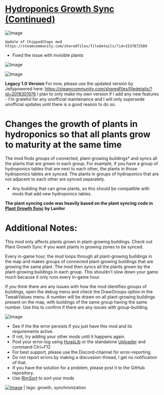# [Hydroponics Growth Sync (Continued)](https://steamcommunity.com/sharedfiles/filedetails/?id=2018301976)

![Image](https://i.imgur.com/buuPQel.png)

    Update of ChippedChaps mod
    https://steamcommunity.com/sharedfiles/filedetails/?id=1537872509

- Fixed the issue with invisible plants

![Image](https://i.imgur.com/pufA0kM.png)
	
![Image](https://i.imgur.com/Z4GOv8H.png)

**Legacy 1.0 Version**
For now, please use the updated version by Jellypowered here:
https://steamcommunity.com/sharedfiles/filedetails/?id=2018301976
I plan to only make my own version if I add any new features - I'm grateful for any unofficial maintenance and I will only supersede unofficial updates until there is a good reason to do so.

# Changes the growth of plants in hydroponics so that all plants grow to maturity at the same time


The mod finds groups of connected, plant-growing buildings* and syncs all the plants that are grown in each group. For example, if you have a group of hydroponics tables that are next to each other, the plants in those hydroponics tables are synced. The plants in groups of hydroponics that are not adjacent to each other are synced separately.

* Any building that can grow plants, so this should be compatible with mods that add new hydroponics tables.

**The plant syncing code was heavily based on the plant syncing code in [Plant Growth Sync](https://steamcommunity.com/sharedfiles/filedetails/?id=1454228967) by Lanilor**

# Additional Notes:

This mod only affects plants grown in plant-growing buildings. Check out Plant Growth Sync if you want plants in growing zones to be synced.

Every in-game hour, the mod loops through all plant-growing buildings in the map and makes groups of connected plant-growing buildings that are growing the same plant. The mod then syncs all the plants grown by the plant-growing buildings in each group. This shouldn't slow down your game much because it only runs every in-game hour.

If you think there are any issues with how the mod identifies groups of buildings, open the debug menu and check the DrawGroups option in the TweakValues menu. A number will be drawn on all plant-growing buildings present on the map, with buildings of the same group having the same number. Use this to confirm if there are any issues with group-building.


![Image](https://i.imgur.com/PwoNOj4.png)



-  See if the the error persists if you just have this mod and its requirements active.
-  If not, try adding your other mods until it happens again.
-  Post your error-log using [HugsLib](https://steamcommunity.com/workshop/filedetails/?id=818773962) or the standalone [Uploader](https://steamcommunity.com/sharedfiles/filedetails/?id=2873415404) and command Ctrl+F12
-  For best support, please use the Discord-channel for error-reporting.
-  Do not report errors by making a discussion-thread, I get no notification of that.
-  If you have the solution for a problem, please post it to the GitHub repository.
-  Use [RimSort](https://github.com/RimSort/RimSort/releases/latest) to sort your mods

 

[![Image](https://img.shields.io/github/v/release/emipa606/HydroponicsGrowthSync?label=latest%20version&style=plastic&color=9f1111&labelColor=black)](https://steamcommunity.com/sharedfiles/filedetails/changelog/2018301976) | tags:  growth,  synchronization
